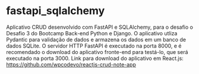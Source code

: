 # fastapi_sqlalchemy

Aplicativo CRUD desenvolvido com FastAPI e SQLAlchemy, para o desafio o Desafio 3 do 
Bootcamp Back-end Python e Django. O aplicativo utliza Pydantic para validação de dados
e armazena os dados em um banco de dados SQLite.
O servidor HTTP FastAPI é executado na porta 8000, e é recomendado o download do aplicativo
fronte-end para testá-lo, que será executado na porta 3000.
Link para download do aplicativo em React.js: https://github.com/wpcodevo/reactjs-crud-note-app
